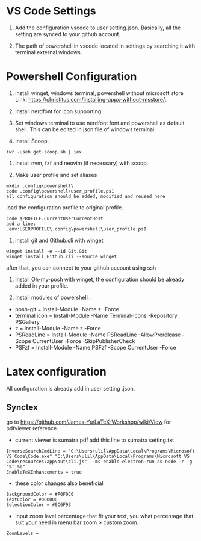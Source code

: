 # VS Code Settings
1. Add the configuration vscode to user setting.json. Basically, all the setting are synced to your github account.

1. The path of powershell in vscode located in settings by searching it with terminal.external.windows.

# Powershell Configuration
1. install winget, windows terminal, powershell without microsoft store Link: https://christitus.com/installing-appx-without-msstore/.

1. Install nerdfont for icon supporting.

1. Set windows terminal to use nerdfont font and powershell as default shell. This can be edited in json file of windows terminal.

1. Install Scoop.

``` iwr -useb get.scoop.sh | iex ```

1. Install nvm, fzf and neovim (if necessary) with scoop.

1. Make user profile and set aliases

```
mkdir .config\powershell\
code .config\powershell\user_profile.ps1
all configuration should be added, modified and reused here
```

load the configuration profile to original profile.
```
code $PROFILE.CurrentUserCurrentHost
add a line: 
.env:USERPROFILE\.config\powershell\user_profile.ps1
```
1. install git and Github.cli with winget
```
winget install -e --id Git.Git
winget install Github.cli --source winget
```
after that, you can connect to your github account using ssh

1. Install Oh-my-posh with winget, the configuration should be already added in your profile.

1. Install modules of powershell :
- posh-git = install-Module -Name z -Force
- terminal icon = Install-Module -Name Terminal-Icons -Repository PSGallery
- z = install-Module -Name z -Force
- PSReadLine = Install-Module -Name PSReadLine -AllowPrerelease -Scope CurrentUser -Force -SkipPublisherCheck
- PSFzf = Install-Module -Name PSFzf -Scope CurrentUser -Force

# Latex configuration
All configuration is already add in user setting .json. 

## Synctex
go to https://github.com/James-Yu/LaTeX-Workshop/wiki/View for pdfviewer reference.

- current viewer is sumatra pdf
add this line to sumatra setting.txt
```
InverseSearchCmdLine = "C:\Users\ulil\AppData\Local\Programs\Microsoft VS Code\Code.exe" "C:\Users\ulil\AppData\Local\Programs\Microsoft VS Code\resources\app\out\cli.js" --ms-enable-electron-run-as-node -r -g "%f:%l"
EnableTeXEnhancements = true
```

- these color changes also beneficial
```
BackgroundColor = #F0F0C0
TextColor = #000000
SelectionColor = #6C6F93
```

- Input zoom level percentage that fit your text, you what percentage that suit your need in menu bar zoom > custom zoom.

```
ZoomLevels = 
```









